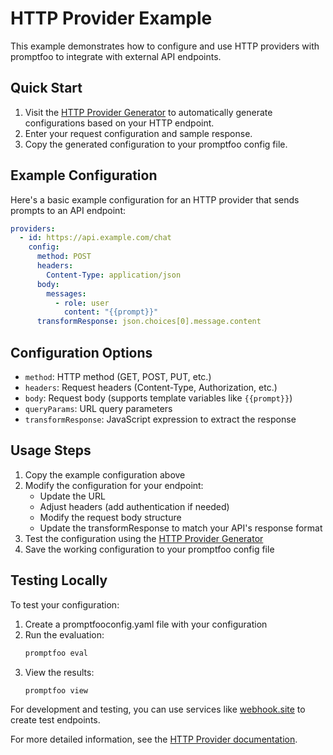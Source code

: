 # HTTP Provider Example

This example demonstrates how to configure and use HTTP providers with promptfoo to integrate with external API endpoints.

## Quick Start

1. Visit the [HTTP Provider Generator](/http-provider-generator) to automatically generate configurations based on your HTTP endpoint.
2. Enter your request configuration and sample response.
3. Copy the generated configuration to your promptfoo config file.

## Example Configuration

Here's a basic example configuration for an HTTP provider that sends prompts to an API endpoint:

```yaml
providers:
  - id: https://api.example.com/chat
    config:
      method: POST
      headers:
        Content-Type: application/json
      body:
        messages:
          - role: user
            content: "{{prompt}}"
      transformResponse: json.choices[0].message.content
```

## Configuration Options

- `method`: HTTP method (GET, POST, PUT, etc.)
- `headers`: Request headers (Content-Type, Authorization, etc.)
- `body`: Request body (supports template variables like `{{prompt}}`)
- `queryParams`: URL query parameters
- `transformResponse`: JavaScript expression to extract the response

## Usage Steps

1. Copy the example configuration above
2. Modify the configuration for your endpoint:
   - Update the URL
   - Adjust headers (add authentication if needed)
   - Modify the request body structure
   - Update the transformResponse to match your API's response format
3. Test the configuration using the [HTTP Provider Generator](/http-provider-generator)
4. Save the working configuration to your promptfoo config file

## Testing Locally

To test your configuration:

1. Create a promptfooconfig.yaml file with your configuration
2. Run the evaluation:
   ```bash
   promptfoo eval
   ```
3. View the results:
   ```bash
   promptfoo view
   ```

For development and testing, you can use services like [webhook.site](https://webhook.site) to create test endpoints.

For more detailed information, see the [HTTP Provider documentation](/docs/providers/http).
